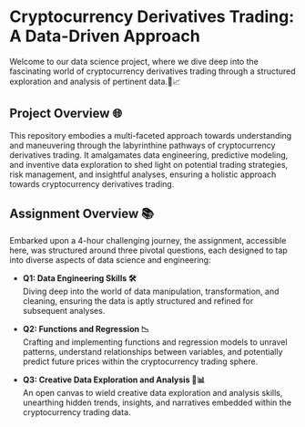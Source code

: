 # Cryptocurrency Derivatives Trading: A Data-Driven Approach

Welcome to our data science project, where we dive deep into the fascinating world of cryptocurrency derivatives trading through a structured exploration and analysis of pertinent data.🚀📈

## Project Overview 🌐
This repository embodies a multi-faceted approach towards understanding and maneuvering through the labyrinthine pathways of cryptocurrency derivatives trading. It amalgamates data engineering, predictive modeling, and inventive data exploration to shed light on potential trading strategies, risk management, and insightful analyses, ensuring a holistic approach towards cryptocurrency derivatives trading.

## Assignment Overview 📚 
Embarked upon a 4-hour challenging journey, the assignment, accessible here, was structured around three pivotal questions, each designed to tap into diverse aspects of data science and engineering:

- **Q1: Data Engineering Skills 🛠️**\
Diving deep into the world of data manipulation, transformation, and cleaning, ensuring the data is aptly structured and refined for subsequent analyses.

- **Q2: Functions and Regression 📉**\
Crafting and implementing functions and regression models to unravel patterns, understand relationships between variables, and potentially predict future prices within the cryptocurrency trading sphere.

- **Q3: Creative Data Exploration and Analysis 🎨📊**\
An open canvas to wield creative data exploration and analysis skills, unearthing hidden trends, insights, and narratives embedded within the cryptocurrency trading data.
